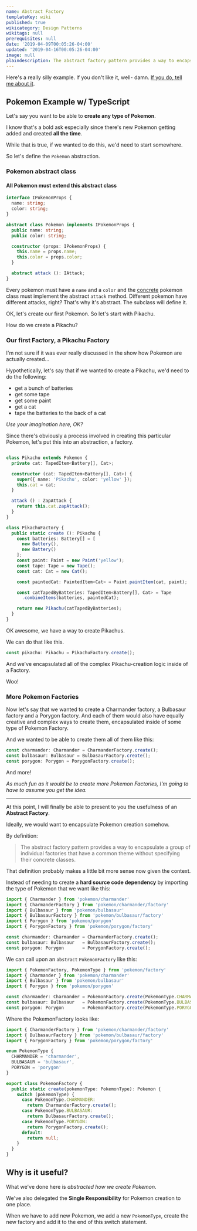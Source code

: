 ```yaml
---
name: Abstract Factory
templateKey: wiki
published: true
wikicategory: Design Patterns
wikitags: null
prerequisites: null
date: '2019-04-09T00:05:26-04:00'
updated: '2019-04-16T00:05:26-04:00'
image: null
plaindescription: The abstract factory pattern provides a way to encapsulate a group of individual factories that have a common theme without specifying their concrete classes.
---
```


Here's a really silly example. If you don't like it, well- damn. [If you do, tell me about it](https://twitter.com/stemmlerjs).

## Pokemon Example w/ TypeScript

Let's say you want to be able to **create any type of Pokemon**.

I know that's a bold ask especially since there's new Pokemon getting added and created **all the time**. 

While that is true, if we wanted to do this, we'd need to start somewhere. 

So let's define the `Pokemon` abstraction.

### Pokemon abstract class
#### All Pokemon must extend this abstract class

```typescript
interface IPokemonProps {
  name: string;
  color: string;
}

abstract class Pokemon implements IPokemonProps {
  public name: string;
  public color: string;

  constructor (props: IPokemonProps) {
    this.name = props.name;
    this.color = props.color;
  }

  abstract attack (): IAttack;
}
```

Every pokemon must have a `name` and a `color` and the [concrete](/wiki/concrete-class) pokemon class must implement the abstract `attack` method. Different pokemon have different attacks, right? That's why it's abstract. The subclass will define it.

OK, let's create our first Pokemon. So let's start with Pikachu. 

How do we create a Pikachu?

### Our first Factory, a Pikachu Factory

I'm not sure if it was ever really discussed in the show how Pokemon are actually created...

Hypothetically, let's say that if we wanted to create a Pikachu, we'd need to do the following:

- get a bunch of batteries
- get some tape
- get some paint
- get a cat
- tape the batteries to the back of a cat

_Use your imagination here, OK?_

Since there's obviously a process involved in creating this particular Pokemon, let's put this into an abstraction, a factory.

```typescript

class Pikachu extends Pokemon {
  private cat: TapedItem<Battery[], Cat>;

  constructor (cat: TapedItem<Battery[], Cat>) {
    super({ name: 'Pikachu', color: 'yellow' });
    this.cat = cat;
  }

  attack () : ZapAttack {
    return this.cat.zapAttack();
  }
}

class PikachuFactory {
  public static create (): Pikachu {
    const batteries: Battery[] = [
      new Battery(),
      new Battery()
    ];
    const paint: Paint = new Paint('yellow');
    const tape: Tape = new Tape();
    const cat: Cat = new Cat();

    const paintedCat: PaintedItem<Cat> = Paint.paintItem(cat, paint);

    const catTapedByBatteries: TapedItem<Battery[], Cat> = Tape
      .combineItems(batteries, paintedCat);

    return new Pikachu(catTapedByBatteries);
  }
}

```

OK awesome, we have a way to create Pikachus.

We can do that like this.

```typescript
const pikachu: Pikachu = PikachuFactory.create();
```

And we've encapsulated all of the complex Pikachu-creation logic inside of a Factory.

Woo!

### More Pokemon Factories

Now let's say that we wanted to create a Charmander factory, a Bulbasaur factory and a Porygon factory. And each of them would also have equally creative and complex ways to create them, encapsulated inside of some type of Pokemon Factory.

And we wanted to be able to create them all of them like this:

```typescript
const charmander: Charmander = CharmanderFactory.create();
const bulbasaur: Bulbasaur = BulbasaurFactory.create();
const porygon: Porygon = PorygonFactory.create();
```

And more!

_As much fun as it would be to create more Pokemon Factories, I'm going to have to assume you get the idea._

*** 

At this point, I will finally be able to present to you the usefulness of an **Abstract Factory**.

Ideally, we would want to encapsulate Pokemon creation somehow. 

By definition:

> The abstract factory pattern provides a way to encapsulate a group of individual factories that have a common theme without specifying their concrete classes.

That definition probably makes a little bit more sense now given the context.

Instead of needing to create a **hard source code dependency** by importing the type of Pokemon that we want like this:

```typescript
import { Charmander } from 'pokemon/charmander'
import { CharmanderFactory } from 'pokemon/charmander/factory'
import { Bulbasaur } from 'pokemon/bulbasaur'
import { BulbasaurFactory } from 'pokemon/bulbasaur/factory'
import { Porygon } from 'pokemon/porygon'
import { PorygonFactory } from 'pokemon/porygon/factory'

const charmander: Charmander = CharmanderFactory.create();
const bulbasaur: Bulbasaur   = BulbasaurFactory.create();
const porygon: Porygon       = PorygonFactory.create();
```

We can call upon an `abstract` `PokemonFactory` like this:

```typescript
import { PokemonFactory, PokemonType } from 'pokemon/factory'
import { Charmander } from 'pokemon/charmander'
import { Bulbasaur } from 'pokemon/bulbasaur'
import { Porygon } from 'pokemon/porygon'

const charmander: Charmander = PokemonFactory.create(PokemonType.CHARMANDER);
const bulbasaur: Bulbasaur   = PokemonFactory.create(PokemonType.BULBASAUR);
const porygon: Porygon       = PokemonFactory.create(PokemonType.PORYGON);
```

Where the PokemonFactory looks like:

```typescript
import { CharmanderFactory } from 'pokemon/charmander/factory'
import { BulbasaurFactory } from 'pokemon/bulbasaur/factory'
import { PorygonFactory } from 'pokemon/porygon/factory'

enum PokemonType {
  CHARMANDER = 'charmander',
  BULBASAUR = 'bulbasaur',
  PORYGON = 'porygon'
}

export class PokemonFactory {
  public static create(pokemonType: PokemonType): Pokemon {
    switch (pokemonType) {
      case PokemonType.CHARMANDER:
        return CharmanderFactory.create();
      case PokemonType.BULBASAUR:
        return BulbasaurFactory.create();
      case PokemonType.PORYGON:
        return PorygonFactory.create();
      default:
        return null;
    }
  }
}
```

## <i class="far fa-smile"></i> Why is it useful?

What we've done here is _abstracted how we create Pokemon_.

We've also delegated the **Single Responsibility** for Pokemon creation to one place.

When we have to add new Pokemon, we add a new `PokemonType`, create the new factory and add it to the end of this switch statement.




